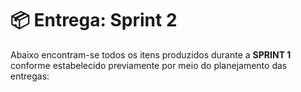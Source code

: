 # 📦 Entrega: __Sprint 2__

Abaixo encontram-se todos os itens produzidos durante a __SPRINT 1__ conforme estabelecido previamente por meio do planejamento das entregas: 
 
